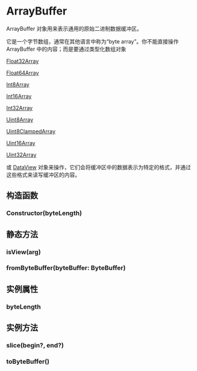 # ArrayBuffer

ArrayBuffer 对象用来表示通用的原始二进制数据缓冲区。

它是一个字节数组，通常在其他语言中称为“byte array”。你不能直接操作 ArrayBuffer 中的内容；而是要通过类型化数组对象

[Float32Array](https://doc.dcloud.net.cn/uni-app-x/uts/buildin-object-api/float32array.html)

[Float64Array](https://doc.dcloud.net.cn/uni-app-x/uts/buildin-object-api/float64array.html)

[Int8Array](https://doc.dcloud.net.cn/uni-app-x/uts/buildin-object-api/int8array.html)

[Int16Array](https://doc.dcloud.net.cn/uni-app-x/uts/buildin-object-api/int16array.html)

[Int32Array](https://doc.dcloud.net.cn/uni-app-x/uts/buildin-object-api/int32array.html)

[Uint8Array](https://doc.dcloud.net.cn/uni-app-x/uts/buildin-object-api/uint8array.html)

[Uint8ClampedArray](https://doc.dcloud.net.cn/uni-app-x/uts/buildin-object-api/uint8clampedarray.html)

[Uint16Array](https://doc.dcloud.net.cn/uni-app-x/uts/buildin-object-api/uint16array.html)

[Uint32Array](https://doc.dcloud.net.cn/uni-app-x/uts/buildin-object-api/uint32array.html)

或 [DataView](https://doc.dcloud.net.cn/uni-app-x/uts/buildin-object-api/dataview.html) 对象来操作，它们会将缓冲区中的数据表示为特定的格式，并通过这些格式来读写缓冲区的内容。


## 构造函数


### Constructor(byteLength)

<!-- UTSJSON.ArrayBuffer.Constructor.description -->

<!-- UTSJSON.ArrayBuffer.Constructor.param -->

<!-- UTSJSON.ArrayBuffer.Constructor.returnValue -->

<!-- UTSJSON.ArrayBuffer.Constructor.compatibility -->

<!-- UTSJSON.ArrayBuffer.Constructor.tutorial -->


## 静态方法


### isView(arg)

<!-- UTSJSON.ArrayBuffer.isView.description -->

<!-- UTSJSON.ArrayBuffer.isView.param -->

<!-- UTSJSON.ArrayBuffer.isView.returnValue -->

<!-- UTSJSON.ArrayBuffer.isView.test -->

<!-- UTSJSON.ArrayBuffer.isView.compatibility -->

<!-- UTSJSON.ArrayBuffer.isView.tutorial -->

### fromByteBuffer(byteBuffer: ByteBuffer)

<!-- UTSJSON.ArrayBuffer.fromByteBuffer.description -->

<!-- UTSJSON.ArrayBuffer.fromByteBuffer.param -->

<!-- UTSJSON.ArrayBuffer.fromByteBuffer.returnValue -->

<!-- UTSJSON.ArrayBuffer.fromByteBuffer.test -->

<!-- UTSJSON.ArrayBuffer.fromByteBuffer.compatibility -->

<!-- UTSJSON.ArrayBuffer.fromByteBuffer.tutorial -->


## 实例属性


### byteLength

<!-- UTSJSON.ArrayBuffer.byteLength.description -->

<!-- UTSJSON.ArrayBuffer.byteLength.param -->

<!-- UTSJSON.ArrayBuffer.byteLength.returnValue -->

<!-- UTSJSON.ArrayBuffer.byteLength.compatibility -->

<!-- UTSJSON.ArrayBuffer.byteLength.tutorial -->


## 实例方法


### slice(begin?, end?)

<!-- UTSJSON.ArrayBuffer.slice.description -->

<!-- UTSJSON.ArrayBuffer.slice.param -->

<!-- UTSJSON.ArrayBuffer.slice.returnValue -->

<!-- UTSJSON.ArrayBuffer.slice.test -->

<!-- UTSJSON.ArrayBuffer.slice.compatibility -->

<!-- UTSJSON.ArrayBuffer.slice.tutorial -->

### toByteBuffer()

<!-- UTSJSON.ArrayBuffer.toByteBuffer.description -->

<!-- UTSJSON.ArrayBuffer.toByteBuffer.param -->

<!-- UTSJSON.ArrayBuffer.toByteBuffer.returnValue -->

<!-- UTSJSON.ArrayBuffer.toByteBuffer.test -->

<!-- UTSJSON.ArrayBuffer.toByteBuffer.compatibility -->

<!-- UTSJSON.ArrayBuffer.toByteBuffer.tutorial -->
